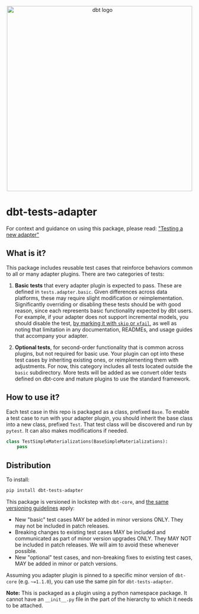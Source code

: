 <p align="center">
  <img src="https://raw.githubusercontent.com/dbt-labs/dbt/ec7dee39f793aa4f7dd3dae37282cc87664813e4/etc/dbt-logo-full.svg" alt="dbt logo" width="500"/>
</p>

# dbt-tests-adapter

For context and guidance on using this package, please read: ["Testing a new adapter"](https://docs.getdbt.com/docs/contributing/testing-a-new-adapter)

## What is it?

This package includes reusable test cases that reinforce behaviors common to all or many adapter plugins. There are two categories of tests:

1. **Basic tests** that every adapter plugin is expected to pass. These are defined in `tests.adapter.basic`. Given differences across data platforms, these may require slight modification or reimplementation. Significantly overriding or disabling these tests should be with good reason, since each represents basic functionality expected by dbt users. For example, if your adapter does not support incremental models, you should disable the test, [by marking it with `skip` or `xfail`](https://docs.pytest.org/en/latest/how-to/skipping.html), as well as noting that limitation in any documentation, READMEs, and usage guides that accompany your adapter.

2. **Optional tests**, for second-order functionality that is common across plugins, but not required for basic use. Your plugin can opt into these test cases by inheriting existing ones, or reimplementing them with adjustments. For now, this category includes all tests located outside the `basic` subdirectory. More tests will be added as we convert older tests defined on dbt-core and mature plugins to use the standard framework.

## How to use it?

Each test case in this repo is packaged as a class, prefixed `Base`. To enable a test case to run with your adapter plugin, you should inherit the base class into a new class, prefixed `Test`. That test class will be discovered and run by `pytest`. It can also makes modifications if needed.

```python
class TestSimpleMaterializations(BaseSimpleMaterializations):
    pass
```

## Distribution

To install:

```sh
pip install dbt-tests-adapter
```

This package is versioned in lockstep with `dbt-core`, and [the same versioning guidelines](https://docs.getdbt.com/docs/core-versions) apply:
- New "basic" test cases MAY be added in minor versions ONLY. They may not be included in patch releases.
- Breaking changes to existing test cases MAY be included and communicated as part of minor version upgrades ONLY. They MAY NOT be included in patch releases. We will aim to avoid these whenever possible.
- New "optional" test cases, and non-breaking fixes to existing test cases, MAY be added in minor or patch versions.

Assuming you adapter plugin is pinned to a specific minor version of `dbt-core` (e.g. `~=1.1.0`), you can use the same pin for `dbt-tests-adapter`.

**Note:** This is packaged as a plugin using a python namespace package. It cannot have an `__init__.py` file in the part of the hierarchy to which it needs to be attached.

